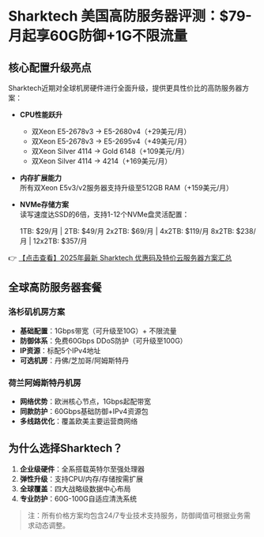 # Sharktech 美国高防服务器评测：$79-月起享60G防御+1G不限流量

## 核心配置升级亮点

Sharktech近期对全球机房硬件进行全面升级，提供更具性价比的高防服务器方案：

- **CPU性能跃升**  
  - 双Xeon E5-2678v3 → E5-2680v4（+29美元/月）
  - 双Xeon E5-2678v3 → E5-2695v4（+49美元/月）
  - 双Xeon Silver 4114 → Gold 6148（+109美元/月）
  - 双Xeon Silver 4114 → 4214（+169美元/月）

- **内存扩展能力**  
  所有双Xeon E5v3/v2服务器支持升级至512GB RAM（+159美元/月）

- **NVMe存储方案**  
  读写速度达SSD的6倍，支持1-12个NVMe盘灵活配置：
  
  1TB: $29/月    | 2TB: $49/月
  2x2TB: $69/月  | 4x2TB: $119/月
  8x2TB: $238/月 | 12x2TB: $357/月
  

👉 [【点击查看】2025年最新 Sharktech 优惠码及特价云服务器方案汇总](https://bit.ly/Sharktech)

## 全球高防服务器套餐

### 洛杉矶机房方案
- **基础配置**：1Gbps带宽（可升级至10G）+ 不限流量
- **防御体系**：免费60Gbps DDoS防护（可升级至100G）
- **IP资源**：标配5个IPv4地址
- **可选机房**：丹佛/芝加哥/阿姆斯特丹

### 荷兰阿姆斯特丹机房
- **网络优势**：欧洲核心节点，1Gbps起配带宽
- **同款防护**：60Gbps基础防御+IPv4资源包
- **多线路优化**：覆盖欧美主要运营商网络

## 为什么选择Sharktech？
1. **企业级硬件**：全系搭载英特尔至强处理器
2. **弹性升级**：支持CPU/内存/存储按需扩展
3. **全球覆盖**：四大战略级数据中心布局
4. **专业防护**：60G-100G自适应清洗系统

> 注：所有价格方案均包含24/7专业技术支持服务，防御阈值可根据业务需求动态调整。